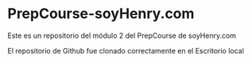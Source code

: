 # PrepCourse-soyHenry.com
Este es un repositorio del módulo 2 del PrepCourse de soyHenry.com

El repositorio de Github fue clonado correctamente en el Escritorio local
